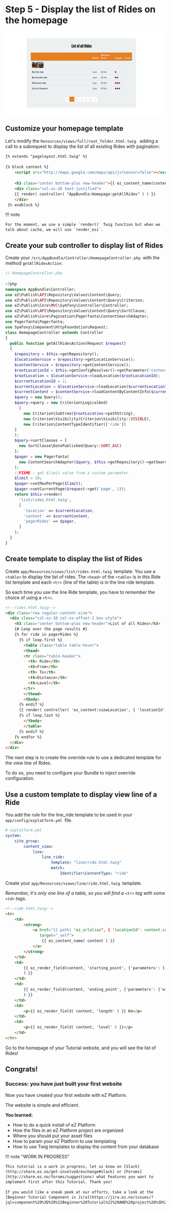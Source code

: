 # Step 5 - Display the list of Rides on the homepage

![Ride List view](img/bike_tutorial_ride_list.png)

## Customize your homepage template

Let's modify the `Resources/views/full/root_folder.html.twig ` adding a call to a subrequest to display the list of all existing Rides with pagination:

``` html
{% extends "pagelayout.html.twig" %}

{% block content %}
    <script src="http://maps.google.com/maps/api/js?sensor=false"></script>

    <h3 class="center bottom-plus new-header">{{ ez_content_name(content) }}</h3>
    <div class="col-xs-10 text-justified">
    {{ render( controller( "AppBundle:Homepage:getAllRides" ) ) }}
    </div>
 {% endblock %}
```

!!! note

    For the moment, we use a simple `render()` Twig function but when we talk about cache, we will use `render_esi`.

## Create your sub controller to display list of Rides

Create your `/src/AppBundle/Controller/HomepageController.php `with the method `getAllRidesAction`:

``` php
// HomepageController.php

<?php
namespace AppBundle\Controller;
use eZ\Publish\API\Repository\Values\Content\Query;
use eZ\Publish\API\Repository\Values\Content\Query\Criterion;
use eZ\Publish\Core\MVC\Symfony\Controller\Controller;
use eZ\Publish\API\Repository\Values\Content\Query\SortClause;
use eZ\Publish\Core\Pagination\Pagerfanta\ContentSearchAdapter;
use Pagerfanta\Pagerfanta;
use Symfony\Component\HttpFoundation\Request;
class HomepageController extends Controller
{
  public function getAllRidesAction(Request $request)
  {
    $repository = $this->getRepository();
    $locationService = $repository->getLocationService();
    $contentService = $repository->getContentService();
    $rootLocationId = $this->getConfigResolver()->getParameter('content.tree_root.location_id');
    $rootLocation = $locationService->loadLocation($rootLocationId);
    $currentLocationId = 2;
    $currentLocation = $locationService->loadLocation($currentLocationId);
    $currentContent = $contentService->loadContentByContentInfo($currentLocation->contentInfo);
    $query = new Query();
    $query->query = new Criterion\LogicalAnd(
      [
        new Criterion\Subtree($rootLocation->pathString),
        new Criterion\Visibility(Criterion\Visibility::VISIBLE),
        new Criterion\ContentTypeIdentifier(['ride'])
    ]
    );
    $query->sortClauses = [
      new SortClause\DatePublished(Query::SORT_ASC)
    ];
    $pager = new Pagerfanta(
      new ContentSearchAdapter($query, $this->getRepository()->getSearchService())
    );
    //FIXME : get $limit value from a custom parameter
    $limit = 10;
    $pager->setMaxPerPage($limit);
    $pager->setCurrentPage($request->get('page', 1));
    return $this->render(
      'list/rides.html.twig',
      [
        'location' => $currentLocation,
        'content' => $currentContent,
        'pagerRides' => $pager,
      ]
    );
  }
}
```

## Create template to display the list of Rides

Create `app/Resources/views/list/rides.html.twig `template. You use a `<table>` to display the list of rides. The `<head>` of the `<table>` is in this Ride list template and each `<tr>` (line of the table) is in the line ride template.

So each time you use the line Ride template, you have to remember the choice of using a `<tr>`.

``` html
<!--rides.html.twig-->
<div class="row regular-content-size">
  <div class="col-xs-10 col-xs-offset-1 box-style">
    <h3 class="center bottom-plus new-header">List of all Rides</h3>
    {# Loop over the page results #}
    {% for ride in pagerRides %}
      {% if loop.first %}
        <table class="table table-hover">
        <thead>
        <tr class="table-header">
          <th> Ride</th>
          <th>From</th>
          <th> To</th>
          <th>Distance</th>
          <th>Level</th>
        </tr>
        </thead>
        <tbody>
      {% endif %}
      {{ render( controller( 'ez_content:viewLocation', { 'locationId': ride.versionInfo.contentInfo.mainLocationId, 'viewType': 'line' } )) }}
      {% if loop.last %}
        </tbody>
        </table>
      {% endif %}
    {% endfor %}
  </div>
</div>
```

The next step is to create the override rule to use a dedicated template for the view line of Rides.

To do so, you need to configure your Bundle to inject override configuration.

## Use a custom template to display view line of a Ride

You add the rule for the line\_ride template to be used in your `app/config/ezplatform.yml `file.

``` yaml
# ezplatform.yml
system:
    site_group:
        content_view:
            line:
                line_ride:
                    template: "line/ride.html.twig"
                    match:
                        Identifier\ContentType: "ride"
```

Create your `app/Resources/views/line/ride.html.twig `template.

*Remember, it's only one line of a table, so you will find a `<tr>` tag with some `<td>` tags.*

``` html
<!--ride.html.twig-->
<tr>
    <td>
        <strong>
            <a href="{{ path( "ez_urlalias", { 'locationId': content.contentInfo.mainLocationId } ) }}"
               target="_self">
                {{ ez_content_name( content ) }}
            </a>
        </strong>
    </td>
    <td>
        {{ ez_render_field(content, 'starting_point', {'parameters': {'width': '100%', 'height': '100px', 'showMap': true, 'showInfo': true }}
        ) }}
    </td>
    <td>
        {{ ez_render_field(content, 'ending_point', {'parameters': {'width': '100%', 'height': '100px', 'showMap': true, 'showInfo': true }}
        ) }}
    </td>
    <td>
        <p>{{ ez_render_field( content, 'length' ) }} Km</p>
    </td>
    <td>
        <p>{{ ez_render_field( content, 'level' ) }}</p>
    </td>
</tr>
```

Go to the homepage of your Tutorial website, and you will see the list of Rides!

## Congrats!

### Success: you have just built your first website

Now you have created your first website with eZ Platform.

The website is simple and efficient.

**You learned:**

- How to do a quick install of eZ Platform
- How the files in an eZ Platform project are organized
- Where you should put your asset files
- How to param your eZ Platform to use templating
- How to use Twig templates to display the content from your database

!!! note "WORK IN PROGRESS"

    This tutorial is a work in progress, let us know on [Slack](http://share.ez.no/get-involved/exchange#slack) or [Forums](http://share.ez.no/forums/suggestions) what Features you want to implement first after this Tutorial. Thank you!

    If you would like a sneak peek at our efforts, take a look at the [Beginner Tutorial Component in Jira](https://jira.ez.no/issues/?jql=component%20%3D%20%22Beginner%20Tutorial%22%20AND%20project%20%3D%20EZP).
